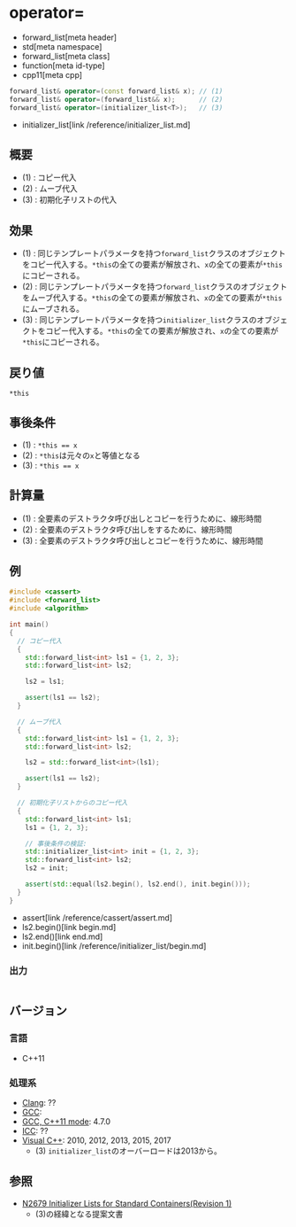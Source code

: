 # operator=
* forward_list[meta header]
* std[meta namespace]
* forward_list[meta class]
* function[meta id-type]
* cpp11[meta cpp]

```cpp
forward_list& operator=(const forward_list& x); // (1)
forward_list& operator=(forward_list&& x);      // (2)
forward_list& operator=(initializer_list<T>);   // (3)
```
* initializer_list[link /reference/initializer_list.md]

## 概要
- (1) : コピー代入
- (2) : ムーブ代入
- (3) : 初期化子リストの代入


## 効果
- (1) : 同じテンプレートパラメータを持つ`forward_list`クラスのオブジェクトをコピー代入する。`*this`の全ての要素が解放され、`x`の全ての要素が`*this`にコピーされる。
- (2) : 同じテンプレートパラメータを持つ`forward_list`クラスのオブジェクトをムーブ代入する。`*this`の全ての要素が解放され、`x`の全ての要素が`*this`にムーブされる。
- (3) : 同じテンプレートパラメータを持つ`initializer_list`クラスのオブジェクトをコピー代入する。`*this`の全ての要素が解放され、`x`の全ての要素が`*this`にコピーされる。


## 戻り値
`*this`


## 事後条件
- (1) : `*this == x`
- (2) : `*this`は元々の`x`と等値となる
- (3) : `*this == x`


## 計算量
- (1) : 全要素のデストラクタ呼び出しとコピーを行うために、線形時間
- (2) : 全要素のデストラクタ呼び出しをするために、線形時間
- (3) : 全要素のデストラクタ呼び出しとコピーを行うために、線形時間


## 例
```cpp example
#include <cassert>
#include <forward_list>
#include <algorithm>

int main()
{
  // コピー代入
  {
    std::forward_list<int> ls1 = {1, 2, 3};
    std::forward_list<int> ls2;

    ls2 = ls1;

    assert(ls1 == ls2);
  }

  // ムーブ代入
  {
    std::forward_list<int> ls1 = {1, 2, 3};
    std::forward_list<int> ls2;

    ls2 = std::forward_list<int>(ls1);

    assert(ls1 == ls2);
  }

  // 初期化子リストからのコピー代入
  {
    std::forward_list<int> ls1;
    ls1 = {1, 2, 3};

    // 事後条件の検証:
    std::initializer_list<int> init = {1, 2, 3};
    std::forward_list<int> ls2;
    ls2 = init;

    assert(std::equal(ls2.begin(), ls2.end(), init.begin()));
  }
}
```
* assert[link /reference/cassert/assert.md]
* ls2.begin()[link begin.md]
* ls2.end()[link end.md]
* init.begin()[link /reference/initializer_list/begin.md]

### 出力
```
```

## バージョン
### 言語
- C++11

### 処理系
- [Clang](/implementation.md#clang): ??
- [GCC](/implementation.md#gcc): 
- [GCC, C++11 mode](/implementation.md#gcc): 4.7.0
- [ICC](/implementation.md#icc): ??
- [Visual C++](/implementation.md#visual_cpp): 2010, 2012, 2013, 2015, 2017
	- (3) `initializer_list`のオーバーロードは2013から。


## 参照
- [N2679 Initializer Lists for Standard Containers(Revision 1)](http://www.open-std.org/jtc1/sc22/wg21/docs/papers/2008/n2679.pdf)
    - (3)の経緯となる提案文書


